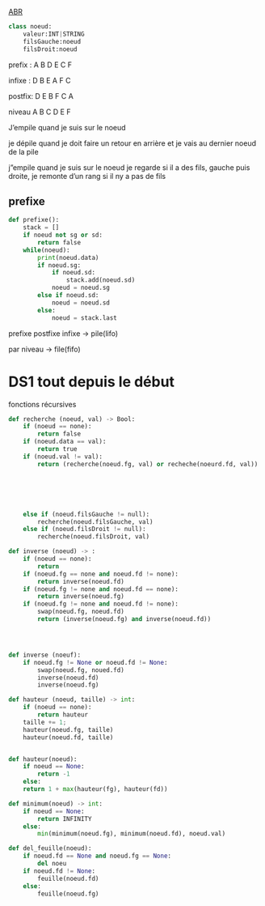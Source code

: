 [ABR](ABR.md)
```python
class noeud:
	valeur:INT|STRING
	filsGauche:noeud
	filsDroit:noeud
```

prefix : A B D E C F

infixe : D B E A F C

postfix: D E B F C A

niveau A B C D E F

J’empile quand je suis sur le noeud

je dépile quand je doit faire un retour en arrière et je vais au dernier noeud de la pile

j”empile quand je suis sur le noeud je regarde si il a des fils, gauche puis droite, je remonte d’un rang si il ny a pas de fils

## prefixe

```python
def prefixe():
	stack = []
	if noeud not sg or sd:
		return false
	while(noeud):
		print(noeud.data)
		if noeud.sg:
			if noeud.sd:
				stack.add(noeud.sd)
			noeud = noeud.sg
		else if noeud.sd:
			noeud = noeud.sd
		else:
			noeud = stack.last
```

prefixe postfixe infixe → pile(lifo)

par niveau → file(fifo)

# DS1 tout depuis le début

fonctions récursives

```python
def recherche (noeud, val) -> Bool:
	if (noeud == none):
		return false
	if (noeud.data == val):
		return true
	if (noeud.val != val):
		return (recherche(noeud.fg, val) or recheche(noeurd.fd, val))






	else if (noeud.filsGauche != null):
		recherche(noeud.filsGauche, val)
	else if (noeud.filsDroit != null):
		recherche(noeud.filsDroit, val) 
```

``` python 
def inverse (noeud) -> :
	if (noeud == none):
		return
	if (noeud.fg == none and noeud.fd != none):
		return inverse(noeud.fd)
	if (noeud.fg != none and noeud.fd == none):
		return inverse(noeud.fg)
	if (noeud.fg != none and noeud.fd != none):
		swap(noeud.fg, noeud.fd)
		return (inverse(noeud.fg) and inverse(noeud.fd))




def inverse (noeuf):
	if noeud.fg != None or noeud.fd != None:
		swap(noeud.fg, noued.fd)
		inverse(noeud.fd)
		inverse(noeud.fg)


```

```python
def hauteur (noeud, taille) -> int:
	if (noeud == none):
		return hauteur
	taille += 1;
	hauteur(noeud.fg, taille)
	hauteur(noeud.fd, taille)


def hauteur(noeud):
	if noeud == None:
		return -1
	else:
	return 1 + max(hauteur(fg), hauteur(fd))

```

```python
def minimum(noeud) -> int:
	if noeud == None:
		return INFINITY
	else:
		min(minimum(noeud.fg), minimum(noeud.fd), noeud.val)
```

```python
def del_feuille(noeud):
	if noeud.fd == None and noeud.fg == None:
		del noeu
	if noeud.fd != None:
		feuille(noeud.fd)
	else:
		feuille(noeud.fg)
```

